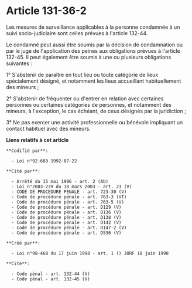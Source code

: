 # Article 131-36-2

Les mesures de surveillance applicables à la personne condamnée à un suivi socio-judiciaire sont celles prévues à l'article
132-44. 

Le condamné peut aussi être soumis par la décision de condamnation ou par le juge de l'application des peines aux obligations
prévues à l'article 132-45. Il peut également être soumis à une ou plusieurs obligations suivantes : 

1° S'abstenir de paraître en tout lieu ou toute catégorie de lieux spécialement désigné, et notamment les lieux accueillant
habituellement des mineurs ; 

2° S'abstenir de fréquenter ou d'entrer en relation avec certaines personnes ou certaines catégories de personnes, et
notamment des mineurs, à l'exception, le cas échéant, de ceux désignés par la juridiction ; 

3° Ne pas exercer une activité professionnelle ou bénévole impliquant un contact habituel avec des mineurs.

**Liens relatifs à cet article**

	**Codifié par**:

	  - Loi n°92-683 1992-07-22

	**Cité par**:

	  - Arrêté du 15 mai 1996 - art. 2 (Ab)
	  - Loi n°2003-239 du 18 mars 2003 - art. 23 (V)
	  - CODE DE PROCEDURE PENALE - art. 723-30 (V)
	  - Code de procédure pénale - art. 763-3 (VT)
	  - Code de procédure pénale - art. 763-5 (V)
	  - Code de procédure pénale - art. D129 (V)
	  - Code de procédure pénale - art. D136 (V)
	  - Code de procédure pénale - art. D138 (V)
	  - Code de procédure pénale - art. D142 (V)
	  - Code de procédure pénale - art. D147-2 (V)
	  - Code de procédure pénale - art. D536 (V)

	**Créé par**:

	  - Loi n°98-468 du 17 juin 1998 - art. 1 () JORF 18 juin 1998

	**Cite**:

	  - Code pénal - art. 132-44 (V)
	  - Code pénal - art. 132-45 (V)
